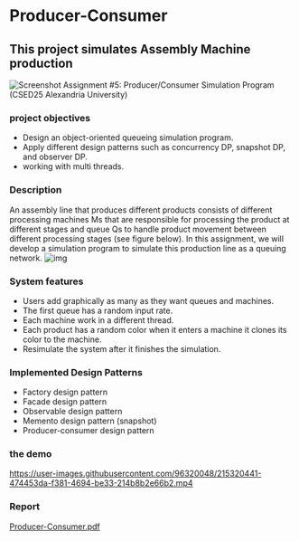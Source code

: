 # Producer-Consumer
## This project simulates Assembly Machine production
![Screenshot](https://user-images.githubusercontent.com/96181216/215466956-3e3b20ac-35fb-4b1f-9c63-33c9baff2709.png)
Assignment #5: Producer/Consumer Simulation Program (CSED25 Alexandria University)

### project objectives
- Design an object-oriented queueing simulation program.
- Apply different design patterns such as concurrency DP, snapshot DP, and observer DP.
- working with multi threads. 

### Description 
An assembly line that produces different products consists of different processing machines Ms that are
responsible for processing the product at different stages and queue Qs to handle product movement
between different processing stages (see figure below). In this assignment, we will develop a simulation
program to simulate this production line as a queuing network.
![img](https://user-images.githubusercontent.com/96181216/215475359-806d9422-fe6e-4d4a-bb99-3e058cecfea5.png)


### System features
- Users add graphically as many as they want queues and machines. 
- The first queue has a random input rate. 
- Each machine work in a different thread. 
- Each product has a random color when it enters a machine it clones its color to the machine. 
- Resimulate the system after it finishes the simulation.

### Implemented Design Patterns
- Factory design pattern 
- Facade design pattern 
- Observable design pattern 
- Memento design pattern (snapshot)
- Producer-consumer design pattern

### the demo
https://user-images.githubusercontent.com/96320048/215320441-474453da-f381-4694-be33-214b8b2e66b2.mp4

### Report
[Producer-Consumer.pdf](https://github.com/OmarTammam25/Producer-Consumer/files/10535723/Producer-Consumer.pdf)



